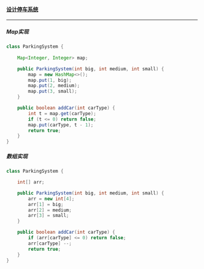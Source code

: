 #### <a href="https://leetcode.cn/problems/design-parking-system/">设计停车系统</a>

---------------

##### Map实现

```java
class ParkingSystem {
    
    Map<Integer, Integer> map;

    public ParkingSystem(int big, int medium, int small) {
        map = new HashMap<>();
        map.put(1, big);
        map.put(2, medium);
        map.put(3, small);
    }

    public boolean addCar(int carType) {
        int t = map.get(carType);
        if (t <= 0) return false;
        map.put(carType, t - 1);
        return true;
    }
}
```

##### 数组实现

```java
class ParkingSystem {

    int[] arr;

    public ParkingSystem(int big, int medium, int small) {
        arr = new int[4];
        arr[1] = big;
        arr[2] = medium;
        arr[3] = small;
    }

    public boolean addCar(int carType) {
        if (arr[carType] <= 0) return false;
        arr[carType] --;
        return true;
    }
}
```

